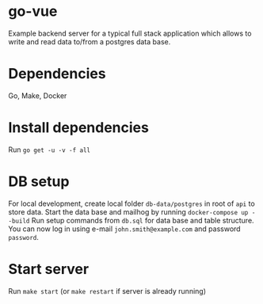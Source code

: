 # go-vue
Example backend server for a typical full stack application which allows to write and read data to/from a postgres data base.

# Dependencies
Go, Make, Docker

# Install dependencies
Run `go get -u -v -f all`

# DB setup
For local development, create local folder `db-data/postgres` in root of `api` to store data.
Start the data base and mailhog by running `docker-compose up --build`
Run setup commands from `db.sql` for data base and table structure. You can now log in using e-mail `john.smith@example.com` and password `password`.

# Start server
Run `make start` (or `make restart` if server is already running)